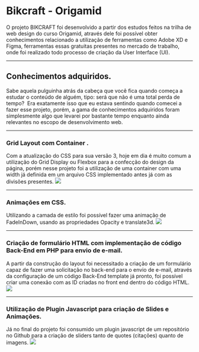 # Bikcraft - Origamid
O projeto BIKCRAFT foi desenvolvido a partir dos estudos feitos na trilha de web design do curso Origamid, através dele foi possível obter conhecimentos relacionado a utilização de ferramentas como Adobe XD e Figma, ferramentas essas gratuitas presentes no mercado de trabalho, onde foi realizado todo processo de criação da User Interface (UI).

---

## Conhecimentos adquiridos.
Sabe aquela pulguinha atrás da cabeça que você fica quando começa a estudar o conteúdo de alguém, tipo: será que não é uma total perda de tempo?  Era exatamente isso que eu estava sentindo quando comecei a fazer esse projeto, porém, a gama de conhecimentos adquiridos foram simplesmente algo que levarei por bastante tempo enquanto ainda relevantes no escopo de desenvolvimento web.

---

### Grid Layout com Container .
Com a atualização do CSS para sua versão 3, hoje em dia é muito comum a utilização do Grid Display ou Flexbox para a confecção do design da página, porém nesse projeto foi a utilização de uma container com uma width já definida em um arquivo CSS implementado antes já com as divisões presentes.
<img src="https://raw.githubusercontent.com/thxjao/bikcraft/master/img-layout/img-2.png"/>

---

### Animações em CSS.
Utilizando a camada de estilo foi possível fazer uma animação de FadeInDown, usando as propriedades Opacity e translate3d.
<img src="https://raw.githubusercontent.com/thxjao/bikcraft/master/img-layout/img-layout-1.gif"/>

---

### Criação de formulário HTML com implementação de código Back-End em PHP para envio de e-mail.
A partir da construção do layout foi necessitado a criação de um formulário capaz de fazer uma solicitação no back-end para o envio de e-mail, através da configuração de um código Back-End template já pronto, foi possível criar uma conexão com as ID criadas no front end dentro do código HTML.
<img src="https://raw.githubusercontent.com/thxjao/bikcraft/master/img-layout/img-3.png"/>

---

### Utilização de Plugin Javascript para criação de Slides e Animações.
Já no final do projeto foi consumido um plugin javascript de um repositório no Github para a criação de sliders tanto de quotes (citações) quanto de imagens.
<img src="https://raw.githubusercontent.com/thxjao/bikcraft/master/img-layout/img-layout-4.gif"/>





